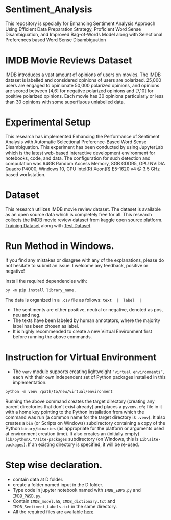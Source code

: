 # Sentiment_Analysis
This repository is specially for Enhancing Sentiment Analysis Approach Using Efficient Data Preparation Strategy, Proficient Word Sense Disambiguation, and Improved Bag-of-Words Model along with Selectional Preferences based Word Sense Disambiguation

# IMDB Movie Reviews Dataset
IMDB introduces a vast amount of opinions of users on movies. The IMDB dataset is labelled and considered opinions of users are polarized. 25,000 users are engaged to opinionate 50,000 polarized opinions, and opinions are scored between [4,6] for negative polarized opinions and [7,10] for positive polarized opinions. Each movie has 30 opinions particularly or less than 30 opinions with some superfluous unlabelled data.

# Experimental Setup
This research has implemented Enhancing the Performance of Sentiment Analysis with Automatic Selectional Preference-Based Word Sense Disambiguation. This experiment has been conducted by using JupyterLab which is the latest web-based interactive development environment for notebooks, code, and data. The configuration for such detection and computation was 64GB Random Access Memory, 8GB GDDR5, GPU NVIDIA Quadro P4000, Windows 10, CPU Intel(R) Xeon(R) E5-1620 v4 @ 3.5 GHz based workstation.

# Dataset
This research utilizes IMDB movie review dataset. The dataset is available as an open source data which is completely free for all. This research collects the IMDB movie review dataset from kaggle open source platform. [Training Dataset](https://drive.google.com/file/d/13y_YcF_MUiMcxY9dYahjYriusPdejr3R/view?usp=sharing) along with [Test Dataset](https://drive.google.com/file/d/1prYmMPPFWavVmxwfMCmB2_Iq-Jhm3aqu/view?usp=sharing)

# Run Method in Windows.
If you find any mistakes or disagree with any of the explanations, please do not hesitate to submit an issue. I welcome any feedback, positive or negative!

Install the required dependencies with: 
```
py -m pip install library_name.
```

The data is organized in a ```.csv``` file as follows:
```text  |  label  |```  

- The sentiments are either positive, neutral or negative, denoted as pos, neu and neg. 
- The texts have been labeled by human annotators, where the majority label has been chosen as label.
- It is highly recommended to create a new Virtual Environment first before running the above commands.

# Instruction for Virtual Environment
- The ```venv``` module supports creating lightweight ```“virtual environments”```, each with their own independent set of Python packages installed in this implementation. 
```
python -m venv /path/to/new/virtual/environment
```
Running the above command creates the target directory (creating any parent directories that don’t exist already) and places a ```pyvenv.cfg``` file in it with a home key pointing to the Python installation from which the command was run (a common name for the target directory is ```.venv```). It also creates a ```bin``` (or Scripts on Windows) subdirectory containing a copy of the Python ```binary/binaries``` (as appropriate for the platform or arguments used at environment creation time). It also creates an (initially empty) ```lib/pythonX.Y/site-packages``` subdirectory (on Windows, this is ```Lib\site-packages```). If an existing directory is specified, it will be re-used.

# Step wise declaration.
- contain data at D folder.
- create a folder named input in the D folder.
- Type code in jupyter notebook named with ```IMDB_EDPS.py``` and ```IMDB_PWSD.py```.
- Contain ```IMDB_model.h5```, ```IMDB_dictionary.txt``` and ```IMDB_Sentiment_Labels.txt``` in the same directory.
- All the required files are available [here](https://drive.google.com/drive/folders/1mmcqWI7JLx9Q0u-6z4_3hx8Q4v9gPMOO?usp=sharing)

